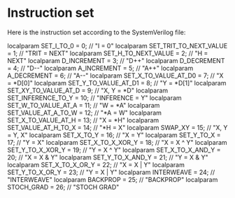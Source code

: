 # Instruction set

Here is the instruction set according to the SystemVerilog file:

  localparam SET_I_TO_0 = 0; // "I = 0"
  localparam SET_TRIT_TO_NEXT_VALUE = 1; // "TRIT = NEXT"
  localparam SET_H_TO_NEXT_VALUE = 2; // "H = NEXT"
  localparam D_INCREMENT = 3; // "D++"
  localparam D_DECREMENT = 4; // "D--"
  localparam A_INCREMENT = 5; // "A++"
  localparam A_DECREMENT = 6; // "A--"
  localparam SET_X_TO_VALUE_AT_D0 = 7; // "X = *D[0]"
  localparam SET_Y_TO_VALUE_AT_D1 = 8; // "Y = *D[1]"
  localparam SET_XY_TO_VALUE_AT_D = 9; // "X, Y = *D"
  localparam SET_INFERENCE_TO_Y = 10; // "INFERENCE = Y"
  localparam SET_W_TO_VALUE_AT_A = 11; // "W = *A"
  localparam SET_VALUE_AT_A_TO_W = 12; // "*A = W"
  localparam SET_X_TO_VALUE_AT_H = 13; // "X = *H"
  localparam SET_VALUE_AT_H_TO_X = 14; // "*H = X"
  localparam SWAP_XY = 15; // "X, Y = Y, X"
  localparam SET_X_TO_Y = 16; // "X = Y"
  localparam SET_Y_TO_X = 17; // "Y = X"
  localparam SET_X_TO_X_XOR_Y = 18; // "X = X ^ Y"
  localparam SET_Y_TO_X_XOR_Y = 19; // "Y = X ^ Y"
  localparam SET_X_TO_X_AND_Y = 20; // "X = X & Y"
  localparam SET_Y_TO_X_AND_Y = 21; // "Y = X & Y"
  localparam SET_X_TO_X_OR_Y = 22; // "X = X | Y"
  localparam SET_Y_TO_X_OR_Y = 23; // "Y = X | Y"
  localparam INTERWEAVE = 24; // "INTERWEAVE"
  localparam BACKPROP = 25; // "BACKPROP"
  localparam STOCH_GRAD = 26; // "STOCH GRAD"